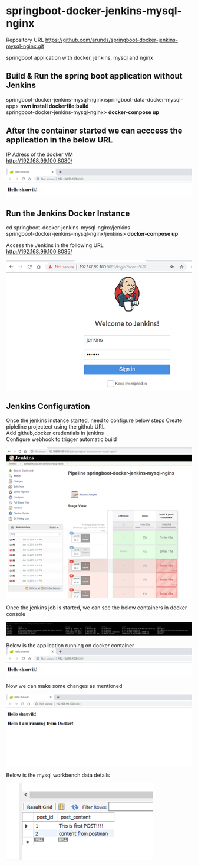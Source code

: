 # springboot-docker-jenkins-mysql-nginx
Repository URL
https://github.com/arunds/springboot-docker-jenkins-mysql-nginx.git

springboot application with docker, jenkins, mysql and nginx

## Build & Run the spring boot application without Jenkins
springboot-docker-jenkins-mysql-nginx\springboot-data-docker-mysql-app> __mvn install dockerfile:build__  
springboot-docker-jenkins-mysql-nginx> __docker-compose up__  

## After the container started we can acccess the application in the below URL  
IP Adress of the docker VM  
http://192.168.99.100:8080/

![Welcome Screen](screenshots/hello.PNG?raw=true "Welcome Screen")

## Run the Jenkins Docker Instance
cd springboot-docker-jenkins-mysql-nginx/jenkins  
springboot-docker-jenkins-mysql-nginx/jenkins> __docker-compose up__ 

Access the Jenkins in the following URL  
http://192.168.99.100:8085/

![Jenkins Login](screenshots/jenkins.PNG?raw=true "Jenkins Home Screen")

## Jenkins Configuration
Once the jenkins instance started, need to configure below steps
Create pipleline projectect using the github URL  
Add github,docker credentials in jenkins  
Configure webhook to trigger automatic build   

![Jenkins Job](screenshots/jenkins-job.PNG?raw=true "Jenkins Job Screen")

Once the jenkins job is started, we can see the below containers in docker console

![Docker Console](screenshots/docker-ps.PNG?raw=true "Docker Terminal Screen")


Below is the application running on docker container
![Welcome Screen](screenshots/hello.PNG?raw=true "Welcome Screen")

Now we can make some changes as mentioned

![Welcome Screen](screenshots/after_change.PNG?raw=true "Home Screen")

Below is the mysql workbench data details

![MySql Workbench Screen](screenshots/mysql-workbench.PNG?raw=true "Database Screen")



